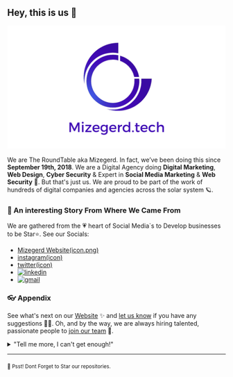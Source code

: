 

## Hey, this is us 👋

![OUR WALLPAPER](https://github.com/mizegerd-tech/.github/blob/main/Mizegerd.tech%20Desktop%20Wallpaper%20-%20Light.png)

We are The RoundTable aka Mizegerd. In fact, we’ve been doing this since **September 19th, 2018**. We are a Digital Agency doing **Digital Marketing**, **Web Design**, **Cyber Security** & Expert in **Social Media Marketing** & **Web Security** 🤯. But that's just us. We are proud to be part of the work of hundreds of digital companies and agencies across the solar system 🪐.

### 🍿 An interesting Story From Where We Came From

We are gathered from the 💗 heart of Social Media`s to Develop businesses to be Star⭐. See our Socials:

- [Mizegerd Website(icon.png)](https://mizegerd.tech) 
- [instagram(icon)](https://t.me/theroundtable)
- [twitter(icon)](https://t.me/theroundtable)
- [![linkedin](https://user-images.githubusercontent.com/74541595/179397144-552658c1-0a28-46b5-be2b-3fbf85ace9d8.png)](https://www.linkedin.com/company/mizegerd)
- [![gmail](https://user-images.githubusercontent.com/74541595/179397245-37cdb849-4283-4f70-956c-f2e739e44401.png)](mailto:info@mizegerd.tech)

### 👓 Appendix

See what's next on our [Website](https://mizegerd.tech) ✨ and [let us know](mailto:support@mizegerd.tech) if you have any suggestions 🙇‍♂️. Oh, and by the way, we are always hiring talented, passionate people to [join our team](mailto:hire@mizegerd.tech) 🙌.

<details> 
	<summary>"Tell me more, I can't get enough!"</summary>
	<br>
	<ul>
	<li>Checkout our Q&A PAge in our </a>, <a href="https://mizegerd.tech/qa">Q&A Website Page</a> .</li>
</details>

---

<sub>🤫 Psst! Dont Forget to Star our repositories.</sub>

<!--
Made with ❤ at Mizegerd.tech
-->
